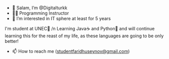 - 👋 Salam, I’m @Digitalturkk
- 👨‍🏫 Programming Instructor
- 👀 I’m interested in IT sphere at least for 5 years 

I'm student at UNEC🏦 /n
Learning Java☕ and Python🐍 and will continue learning this for the reast of my life, as these languages are going to be only better!

- 📫 How to reach me (studentfaridhuseynov@gmail.com)
<!---
Digitalturkk/Digitalturkk is a ✨ special ✨ repository because its `README.md` (this file) appears on your GitHub profile.
You can click the Preview link to take a look at your changes.
--->
